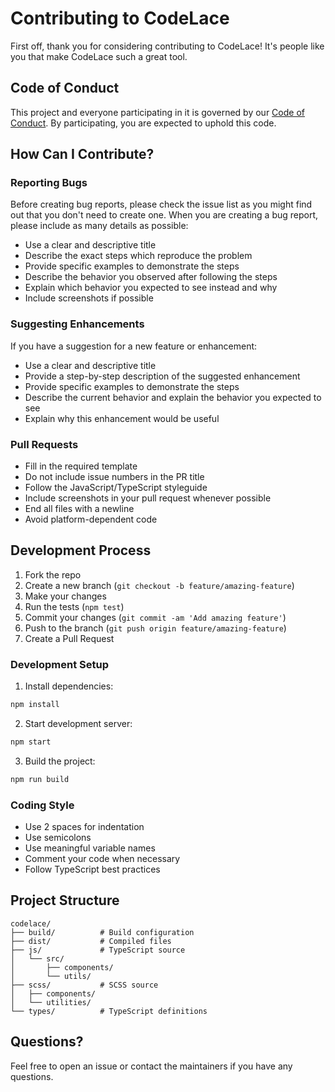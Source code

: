 # Contributing to CodeLace

First off, thank you for considering contributing to CodeLace! It's people like you that make CodeLace such a great tool.

## Code of Conduct

This project and everyone participating in it is governed by our [Code of Conduct](CODE_OF_CONDUCT.md). By participating, you are expected to uphold this code.

## How Can I Contribute?

### Reporting Bugs

Before creating bug reports, please check the issue list as you might find out that you don't need to create one. When you are creating a bug report, please include as many details as possible:

* Use a clear and descriptive title
* Describe the exact steps which reproduce the problem
* Provide specific examples to demonstrate the steps
* Describe the behavior you observed after following the steps
* Explain which behavior you expected to see instead and why
* Include screenshots if possible

### Suggesting Enhancements

If you have a suggestion for a new feature or enhancement:

* Use a clear and descriptive title
* Provide a step-by-step description of the suggested enhancement
* Provide specific examples to demonstrate the steps
* Describe the current behavior and explain the behavior you expected to see
* Explain why this enhancement would be useful

### Pull Requests

* Fill in the required template
* Do not include issue numbers in the PR title
* Follow the JavaScript/TypeScript styleguide
* Include screenshots in your pull request whenever possible
* End all files with a newline
* Avoid platform-dependent code

## Development Process

1. Fork the repo
2. Create a new branch (`git checkout -b feature/amazing-feature`)
3. Make your changes
4. Run the tests (`npm test`)
5. Commit your changes (`git commit -am 'Add amazing feature'`)
6. Push to the branch (`git push origin feature/amazing-feature`)
7. Create a Pull Request

### Development Setup

1. Install dependencies:
```bash
npm install
```

2. Start development server:
```bash
npm start
```

3. Build the project:
```bash
npm run build
```

### Coding Style

* Use 2 spaces for indentation
* Use semicolons
* Use meaningful variable names
* Comment your code when necessary
* Follow TypeScript best practices

## Project Structure

```
codelace/
├── build/          # Build configuration
├── dist/           # Compiled files
├── js/             # TypeScript source
│   └── src/
│       ├── components/
│       └── utils/
├── scss/           # SCSS source
│   ├── components/
│   └── utilities/
└── types/          # TypeScript definitions
```

## Questions?

Feel free to open an issue or contact the maintainers if you have any questions.
